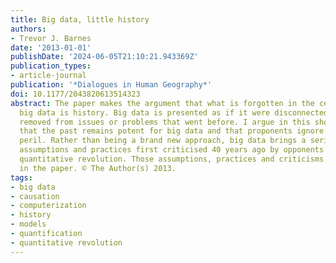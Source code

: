 ```yaml
---
title: Big data, little history
authors:
- Trevor J. Barnes
date: '2013-01-01'
publishDate: '2024-06-05T21:10:21.943369Z'
publication_types:
- article-journal
publication: '*Dialogues in Human Geography*'
doi: 10.1177/2043820613514323
abstract: The paper makes the argument that what is forgotten in the celebration of
  big data is history. Big data is presented as if it were disconnected from the past,
  removed from issues or problems that went before. I argue in this short commentary
  that the past remains potent for big data and that proponents ignore it at their
  peril. Rather than being a brand new approach, big data brings a series of problematic
  assumptions and practices first criticised 40 years ago by opponents of geography's
  quantitative revolution. Those assumptions, practices and criticisms are reviewed
  in the paper. © The Author(s) 2013.
tags:
- big data
- causation
- computerization
- history
- models
- quantification
- quantitative revolution
---
```

